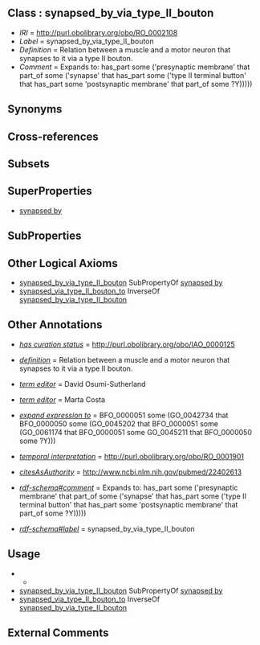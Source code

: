 
## Class : synapsed_by_via_type_II_bouton

 * *IRI* = http://purl.obolibrary.org/obo/RO_0002108
 * *Label* = synapsed_by_via_type_II_bouton
 * *Definition* = Relation between a muscle and a motor neuron that synapses to it via a type II bouton.
 * *Comment* = Expands to: has_part some ('presynaptic membrane' that part_of some ('synapse' that has_part some ('type II terminal button' that has_part some 'postsynaptic membrane' that part_of some ?Y)))))

## Synonyms


## Cross-references


## Subsets


## SuperProperties

 * [synapsed by](../../RO/03/RO_0002103.md)

## SubProperties


## Other Logical Axioms

 * [synapsed_by_via_type_II_bouton](../../RO/08/RO_0002108.md) SubPropertyOf [synapsed by](../../RO/03/RO_0002103.md)
 * [synapsed_via_type_II_bouton_to](../../RO/07/RO_0002107.md) InverseOf [synapsed_by_via_type_II_bouton](../../RO/08/RO_0002108.md)

## Other Annotations

 * *[has curation status](../../IAO/14/IAO_0000114.md)* = http://purl.obolibrary.org/obo/IAO_0000125
 * *[definition](../../IAO/15/IAO_0000115.md)* = Relation between a muscle and a motor neuron that synapses to it via a type II bouton.
 * *[term editor](../../IAO/17/IAO_0000117.md)* = David Osumi-Sutherland
 * *[term editor](../../IAO/17/IAO_0000117.md)* = Marta Costa
 * *[expand expression to](../../IAO/24/IAO_0000424.md)* = BFO_0000051 some (GO_0042734 that BFO_0000050 some (GO_0045202 that BFO_0000051 some (GO_0061174 that BFO_0000051 some GO_0045211 that BFO_0000050 some ?Y)))

 * *[temporal interpretation](../../RO/00/RO_0001900.md)* = http://purl.obolibrary.org/obo/RO_0001901
 * *[citesAsAuthority](../../ty/citesAsAuthority.md)* = http://www.ncbi.nlm.nih.gov/pubmed/22402613
 * *[rdf-schema#comment](../../nt/rdf-schema#comment.md)* = Expands to: has_part some ('presynaptic membrane' that part_of some ('synapse' that has_part some ('type II terminal button' that has_part some 'postsynaptic membrane' that part_of some ?Y)))))
 * *[rdf-schema#label](../../el/rdf-schema#label.md)* = synapsed_by_via_type_II_bouton

## Usage

 * -
 * [synapsed_by_via_type_II_bouton](../../RO/08/RO_0002108.md) SubPropertyOf [synapsed by](../../RO/03/RO_0002103.md)
 * [synapsed_via_type_II_bouton_to](../../RO/07/RO_0002107.md) InverseOf [synapsed_by_via_type_II_bouton](../../RO/08/RO_0002108.md)

## External Comments

